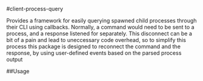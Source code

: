 #client-process-query

Provides a framework for easily querying spawned child processes through their CLI using callbacks. Normally, a command would need to be sent to a process, and a response listened for separately. This disconnect can be a bit of a pain and lead to uneccessary code overhead, so to simplify this process this package is designed to reconnect the command and the response, by using user-defined events based on the parsed process output

##Usage


